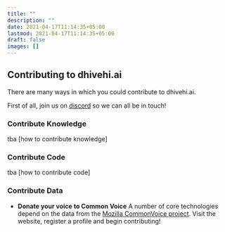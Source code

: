 ```yaml
---
title: ""
description: ""
date: 2021-04-17T11:14:35+05:00
lastmod: 2021-04-17T11:14:35+05:00
draft: false
images: []
---
```


## Contributing to dhivehi.ai

There are many ways in which you could contribute to dhivehi.ai.

First of all, join us on [discord](https://discord.gg/H54GQF4p) so we can all be in touch!

### Contribute Knowledge

tba [how to contribute knowledge]

### Contribute Code

tba [how to contribute code]

### Contribute Data

* **Donate your voice to Common Voice**
  A number of core technologies depend on the data from
  the [Mozilla CommonVoice project](https://commonvoice.mozilla.org/dv).
  Visit the website, register a profile and begin contributing!
